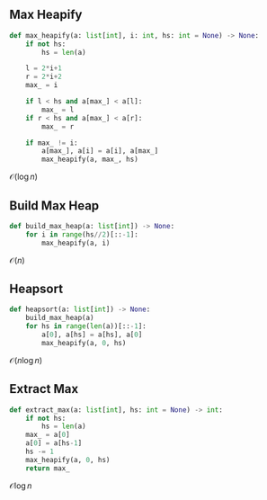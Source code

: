 ## Max Heapify

```py
def max_heapify(a: list[int], i: int, hs: int = None) -> None:
    if not hs:
        hs = len(a)

    l = 2*i+1
    r = 2*i+2
    max_ = i

    if l < hs and a[max_] < a[l]:
        max_ = l
    if r < hs and a[max_] < a[r]:
        max_ = r

    if max_ != i:
        a[max_], a[i] = a[i], a[max_]
        max_heapify(a, max_, hs)
```

$\mathcal{O}(\log n)$

## Build Max Heap

```py
def build_max_heap(a: list[int]) -> None:
    for i in range(hs//2)[::-1]:
        max_heapify(a, i)
```

$\mathcal{O}(n)$


## Heapsort

```py
def heapsort(a: list[int]) -> None:
    build_max_heap(a)
    for hs in range(len(a))[::-1]:
        a[0], a[hs] = a[hs], a[0]
        max_heapify(a, 0, hs)
```

$\mathcal{O}(n \log n)$

## Extract Max

```py
def extract_max(a: list[int], hs: int = None) -> int:
    if not hs:
        hs = len(a)
    max_ = a[0]
    a[0] = a[hs-1]
    hs -= 1
    max_heapify(a, 0, hs)
    return max_
```

$\mathcal{O} \log n$
